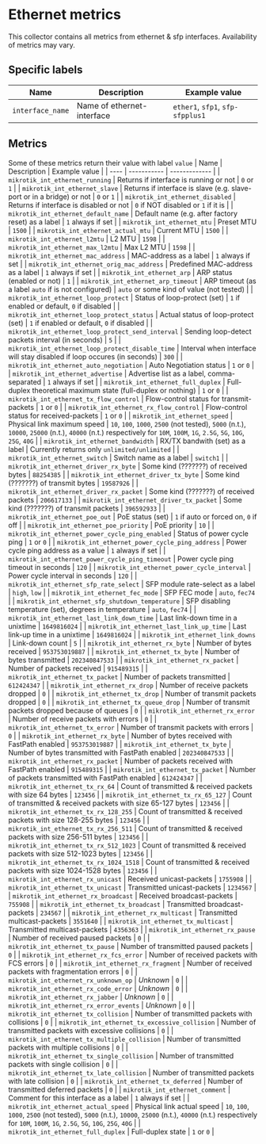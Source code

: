 # Ethernet metrics

This collector contains all metrics from ethernet & sfp interfaces. Availability of metrics may vary.

## Specific labels

| Name | Description | Example value |
| ---- | ----------- | ------------- |
| `interface_name` | Name of ethernet-interface | `ether1`, `sfp1`, `sfp-sfpplus1` |


## Metrics
Some of these metrics return their value with label `value`
| Name | Description | Example value |
| ---- | ----------- | ------------- |
| `mikrotik_int_ethernet_running` | Returns if interface is running or not | `0` or `1` |
| `mikrotik_int_ethernet_slave` | Returns if interface is slave (e.g. slave-port or in a bridge) or not | `0` or `1` |
| `mikrotik_int_ethernet_disabled` | Returns if interface is disabled or not | `0` if NOT disabled or `1` if it is |
| `mikrotik_int_ethernet_default_name` | Default name (e.g. after factory reset) as a label | `1` always if set |
| `mikrotik_int_ethernet_mtu` | Preset MTU | `1500` |
| `mikrotik_int_ethernet_actual_mtu` | Current MTU | `1500` |
| `mikrotik_int_ethernet_l2mtu` | L2 MTU | `1598` |
| `mikrotik_int_ethernet_max_l2mtu` | Max L2 MTU | `1598` |
| `mikrotik_int_ethernet_mac_address` | MAC-address as a label | `1` always if set |
| `mikrotik_int_ethernet_orig_mac_address` | Predefined MAC-address as a label | `1` always if set |
| `mikrotik_int_ethernet_arp` | ARP status (enabled or not) | `1` |
| `mikrotik_int_ethernet_arp_timeout` | ARP timeout (as a label `auto` if is not configured) | `auto` or some kind of value (not tested) |
| `mikrotik_int_ethernet_loop_protect` | Status of loop-protect (set) | `1` if enabled or default, `0` if disabled |
| `mikrotik_int_ethernet_loop_protect_status` | Actual status of loop-protect (set) | `1` if enabled or default, `0` if disabled |
| `mikrotik_int_ethernet_loop_protect_send_interval` | Sending loop-detect packets interval (in seconds) | `5` |
| `mikrotik_int_ethernet_loop_protect_disable_time` | Interval when interface will stay disabled if loop occures (in seconds) | `300` |
| `mikrotik_int_ethernet_auto_negotiation` | Auto Negotiation status | `1` or `0` |
| `mikrotik_int_ethernet_advertise` | Advertise list as a label, comma-separated | `1` always if set |
| `mikrotik_int_ethernet_full_duplex` | Full-duplex theoretical maximum state (full-duplex or nothing) | `1` or `0` |
| `mikrotik_int_ethernet_tx_flow_control` | Flow-control status for transmit-packets | `1` or `0` |
| `mikrotik_int_ethernet_rx_flow_control` | Flow-control status for received-packets | `1` or `0` |
| `mikrotik_int_ethernet_speed` | Physical link maximum speed | `10`, `100`, `1000`, `2500` (not tested), `5000` (n.t.), `10000`, `25000` (n.t.), `40000` (n.t.) respectively for `10M`, `100M`, `1G`, `2.5G`, `5G`, `10G`, `25G`, `40G` |
| `mikrotik_int_ethernet_bandwidth` | RX/TX bandwith (set) as a label | Currently returns only `unlimited/unlimited` |
| `mikrotik_int_ethernet_switch` | Switch name as a label | `switch1` |
| `mikrotik_int_ethernet_driver_rx_byte` | Some kind (???????) of received bytes | `88254385` |
| `mikrotik_int_ethernet_driver_tx_byte` | Some kind (???????) of transmit bytes | `19587926` |
| `mikrotik_int_ethernet_driver_rx_packet` | Some kind (???????) of received packets | `206617133` |
| `mikrotik_int_ethernet_driver_tx_packet` | Some kind (???????) of transmit packets | `396592933` |
| `mikrotik_int_ethernet_poe_out` | PoE status (set) | `1` if auto or forced on, `0` if off |
| `mikrotik_int_ethernet_poe_priority` | PoE priority | `10` |
| `mikrotik_int_ethernet_power_cycle_ping_enabled` | Status of power cycle ping | `1` or `0` |
| `mikrotik_int_ethernet_power_cycle_ping_address` | Power cycle ping address as a value | `1` always if set |
| `mikrotik_int_ethernet_power_cycle_ping_timeout` | Power cycle ping timeout in seconds | `120` |
| `mikrotik_int_ethernet_power_cycle_interval` | Power cycle interval in seconds | `120` |
| `mikrotik_int_ethernet_sfp_rate_select` | SFP module rate-select as a label | `high`, `low` |
| `mikrotik_int_ethernet_fec_mode` | SFP FEC mode | `auto`, `fec74` |
| `mikrotik_int_ethernet_sfp_shutdown_temperature` | SFP disabling temperature (set), degrees in temperature | `auto`, `fec74` |
| `mikrotik_int_ethernet_last_link_down_time` | Last link-down time in a unixtime | `1649816024` |
| `mikrotik_int_ethernet_last_link_up_time` | Last link-up time in a unixtime | `1649816024` |
| `mikrotik_int_ethernet_link_downs` | Link-down count | `5` |
| `mikrotik_int_ethernet_rx_byte` | Number of bytes received | `953753019887` |
| `mikrotik_int_ethernet_tx_byte` | Number of bytes transmitted | `202340847533` |
| `mikrotik_int_ethernet_rx_packet` | Number of packets received | `915489315` |
| `mikrotik_int_ethernet_tx_packet` | Number of packets transmitted | `612424347` |
| `mikrotik_int_ethernet_rx_drop` | Number of receive packets dropped | `0` |
| `mikrotik_int_ethernet_tx_drop` | Number of transmit packets dropped | `0` |
| `mikrotik_int_ethernet_tx_queue_drop` | Number of transmit packets dropped because of queues | `0` |
| `mikrotik_int_ethernet_rx_error` | Number of receive packets with errors | `0` |
| `mikrotik_int_ethernet_tx_error` | Number of transmit packets with errors | `0` |
| `mikrotik_int_ethernet_rx_byte` | Number of bytes received with FastPath enabled | `953753019887` |
| `mikrotik_int_ethernet_tx_byte` | Number of bytes transmitted with FastPath enabled | `202340847533` |
| `mikrotik_int_ethernet_rx_packet` | Number of packets received with FastPath enabled | `915489315` |
| `mikrotik_int_ethernet_tx_packet` | Number of packets transmitted with FastPath enabled | `612424347` |
| `mikrotik_int_ethernet_tx_rx_64` | Count of transmitted & received packets with size 64 bytes | `123456` |
| `mikrotik_int_ethernet_tx_rx_65_127` | Count of transmitted & received packets with size 65-127 bytes | `123456` |
| `mikrotik_int_ethernet_tx_rx_128_255` | Count of transmitted & received packets with size 128-255 bytes | `123456` |
| `mikrotik_int_ethernet_tx_rx_256_511` | Count of transmitted & received packets with size 256-511 bytes | `123456` |
| `mikrotik_int_ethernet_tx_rx_512_1023` | Count of transmitted & received packets with size 512-1023 bytes | `123456` |
| `mikrotik_int_ethernet_tx_rx_1024_1518` | Count of transmitted & received packets with size 1024-1528 bytes | `123456` |
| `mikrotik_int_ethernet_rx_unicast` | Received unicast-packets | `1755908` |
| `mikrotik_int_ethernet_tx_unicast` | Transmitted unicast-packets | `1234567` |
| `mikrotik_int_ethernet_rx_broadcast` | Received broadcast-packets | `755908` |
| `mikrotik_int_ethernet_tx_broadcast` | Transmitted broadcast-packets | `234567` |
| `mikrotik_int_ethernet_rx_multicast` | Transmitted multicast-packets | `3551640` |
| `mikrotik_int_ethernet_tx_multicast` | Transmitted multicast-packets | `4356363` |
| `mikrotik_int_ethernet_rx_pause` | Number of received paused packets | `0` |
| `mikrotik_int_ethernet_tx_pause` | Number of transmitted paused packets | `0` |
| `mikrotik_int_ethernet_rx_fcs_error` | Number of received packets with FCS errors | `0` |
| `mikrotik_int_ethernet_rx_fragment` | Number of received packets with fragmentation errors | `0` |
| `mikrotik_int_ethernet_rx_unknown_op` | _Unknown_ | `0` |
| `mikrotik_int_ethernet_rx_code_error` | _Unknown_ | `0` |
| `mikrotik_int_ethernet_rx_jabber` | _Unknown_ | `0` |
| `mikrotik_int_ethernet_rx_error_events` | _Unknown_ | `0` |
| `mikrotik_int_ethernet_tx_collision` | Number of transmitted packets with collisions | `0` |
| `mikrotik_int_ethernet_tx_excessive_collision` | Number of transmitted packets with excessive collisions | `0` |
| `mikrotik_int_ethernet_tx_multiple_collision` | Number of transmitted packets with multiple collisions | `0` |
| `mikrotik_int_ethernet_tx_single_collision` | Number of transmitted packets with single collision | `0` |
| `mikrotik_int_ethernet_tx_late_collision` | Number of transmitted packets with late collision | `0` |
| `mikrotik_int_ethernet_tx_deferred` | Number of transmitted deferred packets | `0` |
| `mikrotik_int_ethernet_comment` | Comment for this interface as a label | `1` always if set |
| `mikrotik_int_ethernet_actual_speed` | Physical link actual speed | `10`, `100`, `1000`, `2500` (not tested), `5000` (n.t.), `10000`, `25000` (n.t.), `40000` (n.t.) respectively for `10M`, `100M`, `1G`, `2.5G`, `5G`, `10G`, `25G`, `40G` |
| `mikrotik_int_ethernet_full_duplex` | Full-duplex state | `1` or `0` |